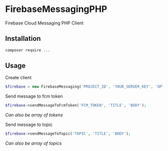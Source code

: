 # FirebaseMessagingPHP
Firebase Cloud Messaging PHP Client

## Installation
```bash
composer require ...
```

## Usage
Create client
```php
$firebase = new FirebaseMessaging('PROJECT_ID', 'YOUR_SERVER_KEY', 'OPTIONAL_API_URL');
```

Send message to fcm token
```php
$firebase->sendMessageToFcmToken('FCM_TOKEN', 'TITLE', 'BODY');
```
_Can also be array of tokens_

Send message to topic
```php
$firebase->sendMessageToTopic('TOPIC', 'TITLE', 'BODY');
```
_Can also be array of topics_